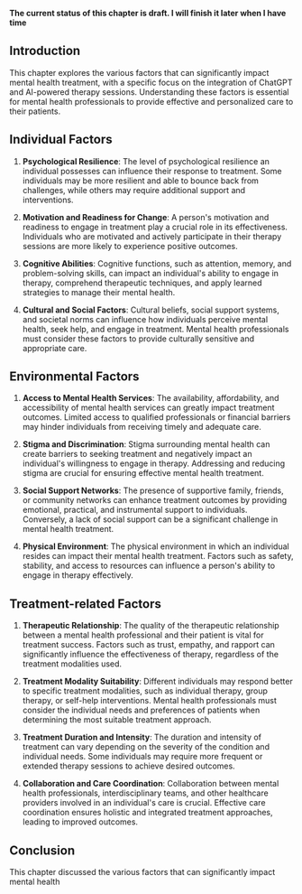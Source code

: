 **The current status of this chapter is draft. I will finish it later when I have time**

Introduction
------------

This chapter explores the various factors that can significantly impact mental health treatment, with a specific focus on the integration of ChatGPT and AI-powered therapy sessions. Understanding these factors is essential for mental health professionals to provide effective and personalized care to their patients.

Individual Factors
------------------

1. **Psychological Resilience**: The level of psychological resilience an individual possesses can influence their response to treatment. Some individuals may be more resilient and able to bounce back from challenges, while others may require additional support and interventions.

2. **Motivation and Readiness for Change**: A person's motivation and readiness to engage in treatment play a crucial role in its effectiveness. Individuals who are motivated and actively participate in their therapy sessions are more likely to experience positive outcomes.

3. **Cognitive Abilities**: Cognitive functions, such as attention, memory, and problem-solving skills, can impact an individual's ability to engage in therapy, comprehend therapeutic techniques, and apply learned strategies to manage their mental health.

4. **Cultural and Social Factors**: Cultural beliefs, social support systems, and societal norms can influence how individuals perceive mental health, seek help, and engage in treatment. Mental health professionals must consider these factors to provide culturally sensitive and appropriate care.

Environmental Factors
---------------------

1. **Access to Mental Health Services**: The availability, affordability, and accessibility of mental health services can greatly impact treatment outcomes. Limited access to qualified professionals or financial barriers may hinder individuals from receiving timely and adequate care.

2. **Stigma and Discrimination**: Stigma surrounding mental health can create barriers to seeking treatment and negatively impact an individual's willingness to engage in therapy. Addressing and reducing stigma are crucial for ensuring effective mental health treatment.

3. **Social Support Networks**: The presence of supportive family, friends, or community networks can enhance treatment outcomes by providing emotional, practical, and instrumental support to individuals. Conversely, a lack of social support can be a significant challenge in mental health treatment.

4. **Physical Environment**: The physical environment in which an individual resides can impact their mental health treatment. Factors such as safety, stability, and access to resources can influence a person's ability to engage in therapy effectively.

Treatment-related Factors
-------------------------

1. **Therapeutic Relationship**: The quality of the therapeutic relationship between a mental health professional and their patient is vital for treatment success. Factors such as trust, empathy, and rapport can significantly influence the effectiveness of therapy, regardless of the treatment modalities used.

2. **Treatment Modality Suitability**: Different individuals may respond better to specific treatment modalities, such as individual therapy, group therapy, or self-help interventions. Mental health professionals must consider the individual needs and preferences of patients when determining the most suitable treatment approach.

3. **Treatment Duration and Intensity**: The duration and intensity of treatment can vary depending on the severity of the condition and individual needs. Some individuals may require more frequent or extended therapy sessions to achieve desired outcomes.

4. **Collaboration and Care Coordination**: Collaboration between mental health professionals, interdisciplinary teams, and other healthcare providers involved in an individual's care is crucial. Effective care coordination ensures holistic and integrated treatment approaches, leading to improved outcomes.

Conclusion
----------

This chapter discussed the various factors that can significantly impact mental health
